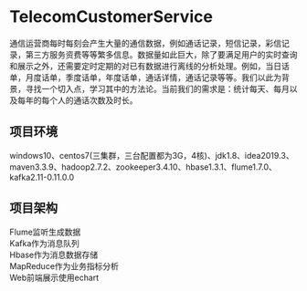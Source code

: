 # TelecomCustomerService
通信运营商每时每刻会产生大量的通信数据，例如通话记录，短信记录，彩信记录，第三方服务资费等等繁多信息。数据量如此巨大，除了要满足用户的实时查询和展示之外，还需要定时定期的对已有数据进行离线的分析处理。例如，当日话单，月度话单，季度话单，年度话单，通话详情，通话记录等等。我们以此为背景，寻找一个切入点，学习其中的方法论。当前我们的需求是：统计每天、每月以及每年的每个人的通话次数及时长。
## 项目环境
windows10、centos7(三集群，三台配置都为3G，4核)、jdk1.8、idea2019.3、maven3.3.9、hadoop2.7.2、zookeeper3.4.10、hbase1.3.1、flume1.7.0、kafka2.11-0.11.0.0
## 项目架构
Flume监听生成数据  
Kafka作为消息队列  
Hbase作为消息数据存储  
MapReduce作为业务指标分析  
Web前端展示使用echart  
